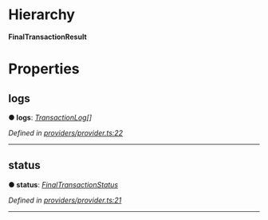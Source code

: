 

# Hierarchy

**FinalTransactionResult**

# Properties

<a id="logs"></a>

##  logs

**● logs**: *[TransactionLog](_providers_provider_.transactionlog.md)[]*

*Defined in [providers/provider.ts:22](https://github.com/nearprotocol/nearlib/blob/8de97a4/src.ts/providers/provider.ts#L22)*

___
<a id="status"></a>

##  status

**● status**: *[FinalTransactionStatus](../enums/_providers_provider_.finaltransactionstatus.md)*

*Defined in [providers/provider.ts:21](https://github.com/nearprotocol/nearlib/blob/8de97a4/src.ts/providers/provider.ts#L21)*

___

